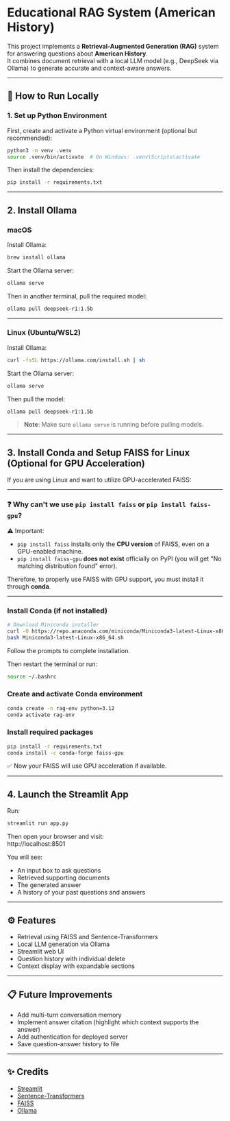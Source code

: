 
# Educational RAG System (American History)

This project implements a **Retrieval-Augmented Generation (RAG)** system for answering questions about **American History**.  
It combines document retrieval with a local LLM model (e.g., DeepSeek via Ollama) to generate accurate and context-aware answers.

---

## 🚀 How to Run Locally

### 1. Set up Python Environment

First, create and activate a Python virtual environment (optional but recommended):

```bash
python3 -m venv .venv
source .venv/bin/activate  # On Windows: .venv\Scripts\activate
```

Then install the dependencies:

```bash
pip install -r requirements.txt
```

---

## 2. Install Ollama

### macOS

Install Ollama:

```bash
brew install ollama
```

Start the Ollama server:

```bash
ollama serve
```

Then in another terminal, pull the required model:

```bash
ollama pull deepseek-r1:1.5b
```

---

### Linux (Ubuntu/WSL2)

Install Ollama:

```bash
curl -fsSL https://ollama.com/install.sh | sh
```

Start the Ollama server:

```bash
ollama serve
```

Then pull the model:

```bash
ollama pull deepseek-r1:1.5b
```

> **Note**: Make sure `ollama serve` is running before pulling models.

---

## 3. Install Conda and Setup FAISS for Linux (Optional for GPU Acceleration)

If you are using Linux and want to utilize GPU-accelerated FAISS:

---

### ❓ Why can't we use `pip install faiss` or `pip install faiss-gpu`?

⚠️ Important:
- `pip install faiss` installs only the **CPU version** of FAISS, even on a GPU-enabled machine.
- `pip install faiss-gpu` **does not exist** officially on PyPI (you will get "No matching distribution found" error).

Therefore, to properly use FAISS with GPU support, you must install it through **conda**.

---

### Install Conda (if not installed)

```bash
# Download Miniconda installer
curl -O https://repo.anaconda.com/miniconda/Miniconda3-latest-Linux-x86_64.sh
bash Miniconda3-latest-Linux-x86_64.sh
```

Follow the prompts to complete installation.

Then restart the terminal or run:

```bash
source ~/.bashrc
```

### Create and activate Conda environment

```bash
conda create -n rag-env python=3.12
conda activate rag-env
```

### Install required packages

```bash
pip install -r requirements.txt
conda install -c conda-forge faiss-gpu
```

✅ Now your FAISS will use GPU acceleration if available.

---

## 4. Launch the Streamlit App

Run:

```bash
streamlit run app.py
```

Then open your browser and visit:  
http://localhost:8501

You will see:
- An input box to ask questions
- Retrieved supporting documents
- The generated answer
- A history of your past questions and answers

---

## ⚙️ Features

- Retrieval using FAISS and Sentence-Transformers
- Local LLM generation via Ollama
- Streamlit web UI
- Question history with individual delete
- Context display with expandable sections

---

## 📋 Future Improvements

- Add multi-turn conversation memory
- Implement answer citation (highlight which context supports the answer)
- Add authentication for deployed server
- Save question-answer history to file

---

## ✨ Credits

- [Streamlit](https://streamlit.io/)
- [Sentence-Transformers](https://www.sbert.net/)
- [FAISS](https://github.com/facebookresearch/faiss)
- [Ollama](https://ollama.com/)
